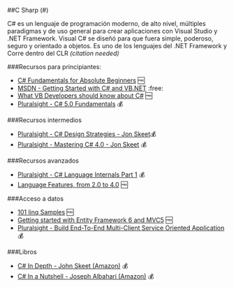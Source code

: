 ##C Sharp (#)

C# es un lenguaje de programación moderno, de alto nivel, múltiples paradigmas y de uso general para crear aplicaciones con Visual Studio y .NET Framework. Visual C# se diseñó para que fuera simple, poderoso, seguro y orientado a objetos. Es uno de los lenguajes del .NET Framework y Corre dentro del CLR _(citation needed)_

###Recursos para principiantes:
* [C# Fundamentals for Absolute Beginners](http://channel9.msdn.com/Series/C-Sharp-Fundamentals-Development-for-Absolute-Beginners) :free:
* [MSDN - Getting Started with C# and VB.NET](http://msdn.microsoft.com/library/vstudio/dd492171(v=vs.120)) :free:
* [What VB Developers should know about C#](http://visualstudiomagazine.com/articles/2008/12/01/what-vb-devs-should-know-about-c.aspx) :free:
* [Pluralsight - C# 5.0 Fundamentals](http://pluralsight.com/training/Courses/TableOfContents/csharp-fundamentals-csharp5) :moneybag:

###Recursos intermedios
* [Pluralsight - C# Design Strategies - Jon Skeet](http://pluralsight.com/training/courses/TableOfContents?courseName=csharp-design-strategies):moneybag:
* [Pluralsight - Mastering C# 4.0 - Jon Skeet](http://pluralsight.com/training/courses/TableOfContents?courseName=skeet-csharp4) :moneybag:

###Recursos avanzados
* [Pluralsight - C# Language Internals Part 1](http://goo.gl/2eEdr5) :moneybag:
* [Language Features, from 2.0 to 4.0](http://www.codeproject.com/Articles/327916/C-Language-Features-From-C-2-0-to-4-0) :free:

###Acceso a datos
* [101 linq Samples](http://code.msdn.microsoft.com/101-LINQ-Samples-3fb9811b) :free:
* [Getting started with Entity Framework 6 and MVC5](http://www.asp.net/mvc/tutorials/getting-started-with-ef-using-mvc) :free:
* [Pluralsight - Build End-To-End Multi-Client Service Oriented Application](http://pluralsight.com/training/courses/TableOfContents?courseName=building-multi-client-end-to-end-service-oriented-applications):moneybag:

###Libros
* [C# In Depth - John Skeet (Amazon)](http://www.amzn.com/161729134X) :moneybag:
* [C# In a Nutshell - Joseph Albahari (Amazon)](http://www.amzn.com/1449320104) :moneybag:
